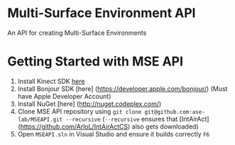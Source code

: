 # Multi-Surface Environment API
An API for creating Multi-Surface Environments

# Getting Started with MSE API
1. Install Kinect SDK [here](http://www.microsoft.com/en-us/kinectforwindows/develop/developer-downloads.aspx)
2. Install Bonjour SDK [here] (https://developer.apple.com/bonjour/) (Must have Apple Developer Account)
3. Install NuGet [here] (http://nuget.codeplex.com/)
4. Clone MSE API repository using `git clone git@github.com:ase-lab/MSEAPI.git --recursive` (`--recursive` ensures that [IntAirAct] (https://github.com/ArloL/IntAirActCS) also gets downloaded)
5. Open `MSEAPI.sln` in Visual Studio and ensure it builds correctly `F6`

